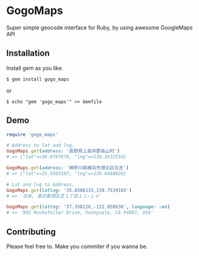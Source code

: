# GogoMaps

Super simple geocode interface for Ruby, by using awesome GoogleMaps API

## Installation

Install gem as you like. 

    $ gem install gogo_maps

or

    $ echo "gem 'gogo_maps'" >> Gemfile

## Demo
```ruby
require 'gogo_maps'

# Address to lat and lng.
GogoMaps.get(address: '長野県上高井郡高山村')
# => {"lat"=>36.6797676, "lng"=>138.3632554}

GogoMaps.get(address: '神奈川県横浜市港北区日吉')
# => {"lat"=>35.5565107, "lng"=>139.6460026}

# Lat and lng to Address.
GogoMaps.get(latlng: '35.6506135,139.7539103')
# => '日本, 東京都港区芝１丁目１１−１４'

GogoMaps.get(latlng: '37.358126,-122.050636', language: :en)
# => '902 Rockefeller Drive, Sunnyvale, CA 94087, USA'
```

## Contributing
Please feel free to.
Make you commiter if you wanna be.
